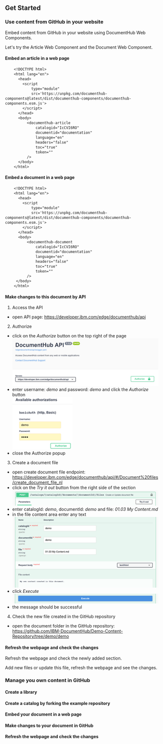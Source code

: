 ## Get Started

### Use content from GitHub in your website

Embed content from GitHub in your website using DocumentHub Web Components. 

Let's try the Article Web Component and the Document Web Component.

#### Embed an article in a web page

```
    <!DOCTYPE html>
    <html lang="en">
      <head>
        <script 
            type="module" 
            src='https://unpkg.com/documenthub-components@latest/dist/documenthub-components/documenthub-components.esm.js'>
        </script>
      </head>
      <body>
          <documenthub-article
              catalogid="IcCVI6RO"
              documentid="documentation"
              language="en"
              headers="false"
              toc="true"
              token=""
          />
      </body>
    </html>
```

#### Embed a document in a web page

```
    <!DOCTYPE html>
    <html lang="en">
      <head>
        <script 
            type="module" 
            src='https://unpkg.com/documenthub-components@latest/dist/documenthub-components/documenthub-components.esm.js'>
        </script>
      </head>
      <body>
          <documenthub-document
              catalogid="IcCVI6RO"
              documentid="documentation"
              language="en"
              headers="false"
              toc="true"
              token=""
          />
     </body>
    </html>
```

#### Make changes to this document by API

1. Access the API
  - open API page: https://developer.ibm.com/edge/documenthub/api
2. Authorize
  - click on the *Authorize* button on the top right of the page  
  ![Authorize](_attachments/api2_.png)
  - enter username: *demo* and password: *demo* and click the *Authorize* button  
  ![Authorize](_attachments/api6_.png)
  - close the Authorize popup
3. Create a document file
  - open create document file endpoint: https://developer.ibm.com/edge/documenthub/api/#/Document%20files/create_document_file_nl
  - click on the *Try it out* button from the right side of the section  
  ![Create file](_attachments/api3_.png)
  - enter catalogId: *demo*, documentId: *demo* and file: *01.03 My Content.md*
  - in the file content area enter any text  
  ![Create file](_attachments/api4_.png)
  - click *Execute*  
  ![Create file](_attachments/api5_.png)
  - the message should be successful
4. Check the new file created in the GitHub repository
  - open the document folder in the GitHub repository: https://github.com/IBM-DocumentHub/Demo-Content-Repository/tree/demo/demo

#### Refresh the webpage and check the changes

Refresh the webpage and check the newly added section.

Add new files or update this file, refresh the webpage and see the changes.


### Manage you own content in GitHub

#### Create a library

#### Create a catalog by forking the example repository

#### Embed your document in a web page

#### Make changes to your document in GitHub

#### Refresh the webpage and check the changes

